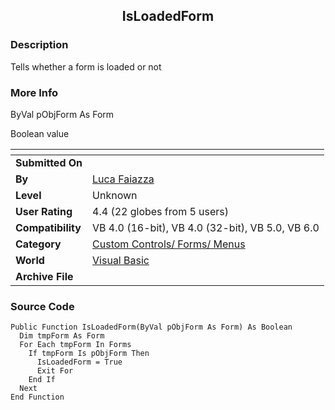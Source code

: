 ﻿<div align="center">

## IsLoadedForm


</div>

### Description

Tells whether a form is loaded or not
 
### More Info
 
ByVal pObjForm As Form

Boolean value


<span>             |<span>
---                |---
**Submitted On**   |
**By**             |[Luca Faiazza](https://github.com/Planet-Source-Code/PSCIndex/blob/master/ByAuthor/luca-faiazza.md)
**Level**          |Unknown
**User Rating**    |4.4 (22 globes from 5 users)
**Compatibility**  |VB 4\.0 \(16\-bit\), VB 4\.0 \(32\-bit\), VB 5\.0, VB 6\.0
**Category**       |[Custom Controls/ Forms/  Menus](https://github.com/Planet-Source-Code/PSCIndex/blob/master/ByCategory/custom-controls-forms-menus__1-4.md)
**World**          |[Visual Basic](https://github.com/Planet-Source-Code/PSCIndex/blob/master/ByWorld/visual-basic.md)
**Archive File**   |[](https://github.com/Planet-Source-Code/luca-faiazza-isloadedform__1-4107/archive/master.zip)





### Source Code

```
Public Function IsLoadedForm(ByVal pObjForm As Form) As Boolean
  Dim tmpForm As Form
  For Each tmpForm In Forms
    If tmpForm Is pObjForm Then
      IsLoadedForm = True
      Exit For
    End If
  Next
End Function
```

